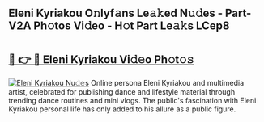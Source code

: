 ## Eleni Kyriakou O𝚗lyf𝚊ns Le𝚊𝚔ed N𝚞𝚍es - Part-V2A Ph𝚘tos Vi𝚍eo - H𝚘t Part Le𝚊𝚔s LCep8

# <h2><a href="http://hf05fvz.feru.top/?c=Eleni+Kyriakou">🔗 👉 🔴 Eleni Kyriakou Vi𝚍𝚎o Ph𝚘t𝚘𝚜</a></h2>

[![Eleni Kyriakou Nu𝚍𝚎s](https://i.imgur.com/0TWrTi3.gif)](http://hf05fvz.feru.top/?c=Eleni+Kyriakou)
Online persona Eleni Kyriakou and multimedia artist, celebrated for publishing dance and lifestyle material through trending dance routines and mini vlogs. The public's fascination with Eleni Kyriakou personal life has only added to his allure as a public figure. 
